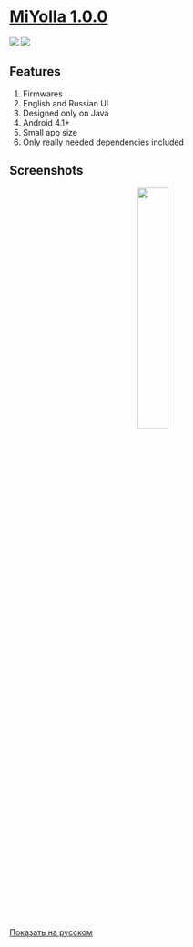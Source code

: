 # <a href="https://github.com/Keddnyo/MiYolla/releases/latest">MiYolla 1.0.0</a>

<a href="https://github.com/Keddnyo/MiYolla/releases"><img src="https://img.shields.io/github/downloads/keddnyo/miyolla/total?style=for-the-badge"></a>
<a href="https://github.com/Keddnyo/MiYolla/releases/latest"><img src="https://img.shields.io/github/downloads/keddnyo/miyolla/latest/total?label=Latest%20downloads&style=for-the-badge"></a>

## Features
1. Firmwares
2. English and Russian UI
3. Designed only on Java
4. Android 4.1+
5. Small app size
6. Only really needed dependencies included

## Screenshots
<p align="center">
  <img src="https://user-images.githubusercontent.com/65981689/213908457-0b8d3bd2-f528-4768-a84a-a806ca9f4925.jpg" max-width="100%" width="33%">
</p>

[Показать на русском](https://github.com/Keddnyo/MiYolla/blob/master/README.ru-RU.md)

